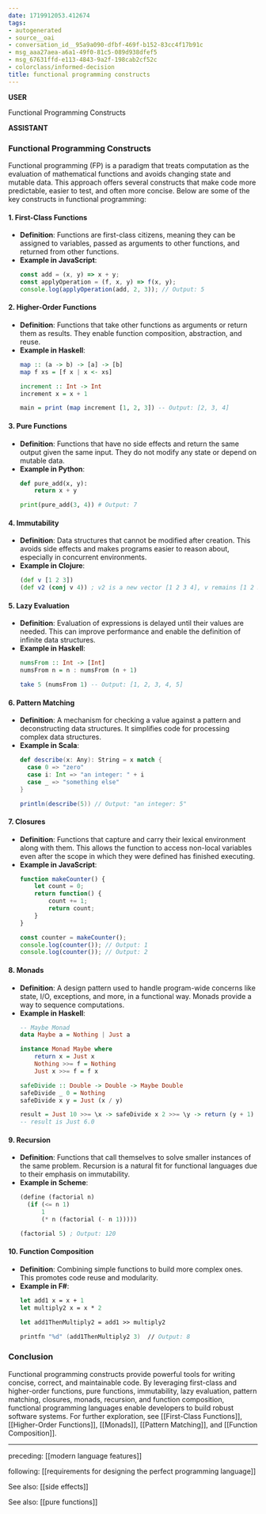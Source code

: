 ```yaml
---
date: 1719912053.412674
tags:
- autogenerated
- source__oai
- conversation_id__95a9a090-dfbf-469f-b152-83cc4f17b91c
- msg_aaa27aea-a6a1-49f0-81c5-089d938dfef5
- msg_67631ffd-e113-4843-9a2f-198cab2cf52c
- colorclass/informed-decision
title: functional programming constructs
---
```


**USER**

Functional Programming Constructs


**ASSISTANT**

### Functional Programming Constructs

Functional programming (FP) is a paradigm that treats computation as the evaluation of mathematical functions and avoids changing state and mutable data. This approach offers several constructs that make code more predictable, easier to test, and often more concise. Below are some of the key constructs in functional programming:

#### 1. **First-Class Functions**

- **Definition**: Functions are first-class citizens, meaning they can be assigned to variables, passed as arguments to other functions, and returned from other functions.
- **Example in JavaScript**:
  ```javascript
  const add = (x, y) => x + y;
  const applyOperation = (f, x, y) => f(x, y);
  console.log(applyOperation(add, 2, 3)); // Output: 5
  ```

#### 2. **Higher-Order Functions**

- **Definition**: Functions that take other functions as arguments or return them as results. They enable function composition, abstraction, and reuse.
- **Example in Haskell**:
  ```haskell
  map :: (a -> b) -> [a] -> [b]
  map f xs = [f x | x <- xs]

  increment :: Int -> Int
  increment x = x + 1

  main = print (map increment [1, 2, 3]) -- Output: [2, 3, 4]
  ```

#### 3. **Pure Functions**

- **Definition**: Functions that have no side effects and return the same output given the same input. They do not modify any state or depend on mutable data.
- **Example in Python**:
  ```python
  def pure_add(x, y):
      return x + y

  print(pure_add(3, 4)) # Output: 7
  ```

#### 4. **Immutability**

- **Definition**: Data structures that cannot be modified after creation. This avoids side effects and makes programs easier to reason about, especially in concurrent environments.
- **Example in Clojure**:
  ```clojure
  (def v [1 2 3])
  (def v2 (conj v 4)) ; v2 is a new vector [1 2 3 4], v remains [1 2 3]
  ```

#### 5. **Lazy Evaluation**

- **Definition**: Evaluation of expressions is delayed until their values are needed. This can improve performance and enable the definition of infinite data structures.
- **Example in Haskell**:
  ```haskell
  numsFrom :: Int -> [Int]
  numsFrom n = n : numsFrom (n + 1)

  take 5 (numsFrom 1) -- Output: [1, 2, 3, 4, 5]
  ```

#### 6. **Pattern Matching**

- **Definition**: A mechanism for checking a value against a pattern and deconstructing data structures. It simplifies code for processing complex data structures.
- **Example in Scala**:
  ```scala
  def describe(x: Any): String = x match {
    case 0 => "zero"
    case i: Int => "an integer: " + i
    case _ => "something else"
  }

  println(describe(5)) // Output: "an integer: 5"
  ```

#### 7. **Closures**

- **Definition**: Functions that capture and carry their lexical environment along with them. This allows the function to access non-local variables even after the scope in which they were defined has finished executing.
- **Example in JavaScript**:
  ```javascript
  function makeCounter() {
      let count = 0;
      return function() {
          count += 1;
          return count;
      }
  }

  const counter = makeCounter();
  console.log(counter()); // Output: 1
  console.log(counter()); // Output: 2
  ```

#### 8. **Monads**

- **Definition**: A design pattern used to handle program-wide concerns like state, I/O, exceptions, and more, in a functional way. Monads provide a way to sequence computations.
- **Example in Haskell**:
  ```haskell
  -- Maybe Monad
  data Maybe a = Nothing | Just a

  instance Monad Maybe where
      return x = Just x
      Nothing >>= f = Nothing
      Just x >>= f = f x

  safeDivide :: Double -> Double -> Maybe Double
  safeDivide _ 0 = Nothing
  safeDivide x y = Just (x / y)

  result = Just 10 >>= \x -> safeDivide x 2 >>= \y -> return (y + 1)
  -- result is Just 6.0
  ```

#### 9. **Recursion**

- **Definition**: Functions that call themselves to solve smaller instances of the same problem. Recursion is a natural fit for functional languages due to their emphasis on immutability.
- **Example in Scheme**:
  ```scheme
  (define (factorial n)
    (if (<= n 1)
        1
        (* n (factorial (- n 1)))))

  (factorial 5) ; Output: 120
  ```

#### 10. **Function Composition**

- **Definition**: Combining simple functions to build more complex ones. This promotes code reuse and modularity.
- **Example in F#**:
  ```fsharp
  let add1 x = x + 1
  let multiply2 x = x * 2

  let add1ThenMultiply2 = add1 >> multiply2

  printfn "%d" (add1ThenMultiply2 3)  // Output: 8
  ```

### Conclusion

Functional programming constructs provide powerful tools for writing concise, correct, and maintainable code. By leveraging first-class and higher-order functions, pure functions, immutability, lazy evaluation, pattern matching, closures, monads, recursion, and function composition, functional programming languages enable developers to build robust software systems. For further exploration, see [[First-Class Functions]], [[Higher-Order Functions]], [[Monads]], [[Pattern Matching]], and [[Function Composition]].


---

preceding: [[modern language features]]  


following: [[requirements for designing the perfect programming language]]

See also: [[side effects]]


See also: [[pure functions]]